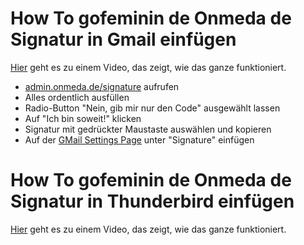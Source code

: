# How To gofeminin de Onmeda de Signatur in Gmail einfügen

[Hier](https://www.youtube.com/watch?v=YGX3DknDHww) geht es zu einem Video,
das zeigt, wie das ganze funktioniert.

- [admin.onmeda.de/signature](https://admin.onmeda.de/signature/) aufrufen
- Alles ordentlich ausfüllen
- Radio-Button "Nein, gib mir nur den Code" ausgewählt lassen
- Auf "Ich bin soweit!" klicken
- Signatur mit gedrückter Maustaste auswählen und kopieren
- Auf der [GMail Settings Page](https://mail.google.com/mail/u/0/#settings/general) unter "Signature" einfügen

# How To gofeminin de Onmeda de Signatur in Thunderbird einfügen

[Hier](https://www.youtube.com/watch?v=TzBPvQvBvm4) geht es zu einem Video,
das zeigt, wie das ganze funktioniert.
